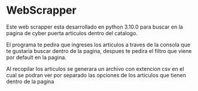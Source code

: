 # WebScrapper
Este web scrapper esta desarrollado en python 3.10.0 para buscar en la pagina de cyber puerta articulos dentro del catalogo.

El programa te pedira que ingreses los articulos a traves de la consola que te gustaria buscar dentro de la pagina, despues te pedira el filtro que viene por default en la pagina.

Al recopilar los articulos se generara un archivo con extencion csv en el cual se podran ver por separado las opciones de los articulos que tienen dentro de la pagina
